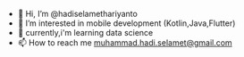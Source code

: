 - 👋 Hi, I’m @hadiselamethariyanto
- 👀 I’m interested in mobile development (Kotlin,Java,Flutter)
- 🌱 currently,i'm learning data science
- 📫 How to reach me muhammad.hadi.selamet@gmail.com

<!---
hadiselamethariyanto/hadiselamethariyanto is a ✨ special ✨ repository because its `README.md` (this file) appears on your GitHub profile.
You can click the Preview link to take a look at your changes.
--->
